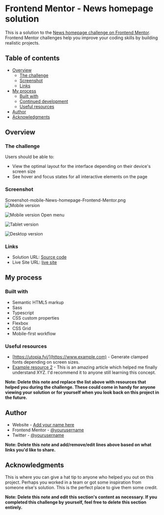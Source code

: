 # Frontend Mentor - News homepage solution

This is a solution to the [News homepage challenge on Frontend Mentor](https://www.frontendmentor.io/challenges/news-homepage-H6SWTa1MFl). Frontend Mentor challenges help you improve your coding skills by building realistic projects.

## Table of contents

- [Overview](#overview)
  - [The challenge](#the-challenge)
  - [Screenshot](#screenshot)
  - [Links](#links)
- [My process](#my-process)
  - [Built with](#built-with)
  - [Continued development](#continued-development)
  - [Useful resources](#useful-resources)
- [Author](#author)
- [Acknowledgments](#acknowledgments)

## Overview

### The challenge

Users should be able to:

- View the optimal layout for the interface depending on their device's screen size
- See hover and focus states for all interactive elements on the page

### Screenshot
Screenshot-mobile-News-homepage-Frontend-Mentor.png
![Mobile version](./Screenshot/Screenshot-mobile-News-homepage-Frontend-Mentor.png)

![Mobile version *Open menu*](./Screenshot/Screenshot-mobile-Open-News-homepage-Frontend-Mentor.png)

![Tablet version](./Screenshot/Screenshot-Tablet-Open-News-homepage-Frontend-Mentor.png)

![Desktop version](./Screenshot/Screenshot-Web-Open-News-homepage-Frontend-Mentor.png)


### Links

- Solution URL: [Source code](https://github.com/belhocineAbdelkader/fem-news-homepage-main)
- Live Site URL: [live site](https://news-homepage-fem-solution.netlify.app/)

## My process

### Built with

- Semantic HTML5 markup
- Sass
- Typescript
- CSS custom properties
- Flexbox
- CSS Grid
- Mobile-first workflow

### Useful resources

- [https://utopia.fyi/](https://www.example.com) - Generate clamped fonts depending on screen sizes.
- [Example resource 2](https://www.example.com) - This is an amazing article which helped me finally understand XYZ. I'd recommend it to anyone still learning this concept.

**Note: Delete this note and replace the list above with resources that helped you during the challenge. These could come in handy for anyone viewing your solution or for yourself when you look back on this project in the future.**

## Author

- Website - [Add your name here](https://www.your-site.com)
- Frontend Mentor - [@yourusername](https://www.frontendmentor.io/profile/yourusername)
- Twitter - [@yourusername](https://www.twitter.com/yourusername)

**Note: Delete this note and add/remove/edit lines above based on what links you'd like to share.**

## Acknowledgments

This is where you can give a hat tip to anyone who helped you out on this project. Perhaps you worked in a team or got some inspiration from someone else's solution. This is the perfect place to give them some credit.

**Note: Delete this note and edit this section's content as necessary. If you completed this challenge by yourself, feel free to delete this section entirely.**
